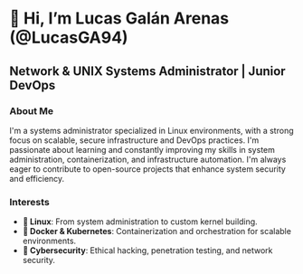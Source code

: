 # 👋 Hi, I’m Lucas Galán Arenas (@LucasGA94)  
## Network & UNIX Systems Administrator | Junior DevOps  

### About Me  
I'm a systems administrator specialized in Linux environments, with a strong focus on scalable, secure infrastructure and DevOps practices. I'm passionate about learning and constantly improving my skills in system administration, containerization, and infrastructure automation. I'm always eager to contribute to open-source projects that enhance system security and efficiency.  

### Interests  
- **🐧 Linux**: From system administration to custom kernel building.
- **🐳 Docker & Kubernetes**: Containerization and orchestration for scalable environments.
- **🔐 Cybersecurity**: Ethical hacking, penetration testing, and network security.
